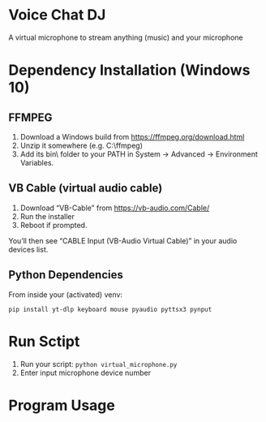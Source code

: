 # Voice Chat DJ

A virtual microphone to stream anything (music) and your microphone

# Dependency Installation (Windows 10)

## FFMPEG

1. Download a Windows build from https://ffmpeg.org/download.html
2. Unzip it somewhere (e.g. C:\ffmpeg\)
3. Add its bin\ folder to your PATH in System → Advanced → Environment Variables.

## VB Cable (virtual audio cable)

1. Download “VB-Cable” from https://vb-audio.com/Cable/
2. Run the installer
3. Reboot if prompted.

You’ll then see “CABLE Input (VB-Audio Virtual Cable)” in your audio devices list.

## Python Dependencies

From inside your (activated) venv:

`pip install yt-dlp keyboard mouse pyaudio pyttsx3 pynput`

# Run Sctipt

1. Run your script: `python virtual_microphone.py`
2. Enter input microphone device number

# Program Usage
